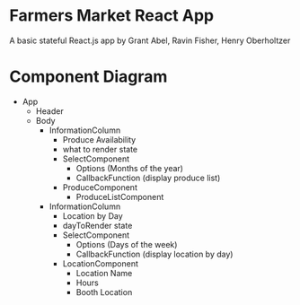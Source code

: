 # Farmers Market React App

A basic stateful React.js app by Grant Abel, Ravin Fisher, Henry Oberholtzer

# Component Diagram

- App
    - Header
    - Body
        - InformationColumn
            * Produce Availability
            * what to render state
            - SelectComponent
                * Options (Months of the year)
                * CallbackFunction (display produce list)
            - ProduceComponent
                - ProduceListComponent
        - InformationColumn
            * Location by Day
            * dayToRender state
            - SelectComponent
                * Options (Days of the week)
                * CallbackFunction (display location by day)
            - LocationComponent
                * Location Name
                * Hours
                * Booth Location